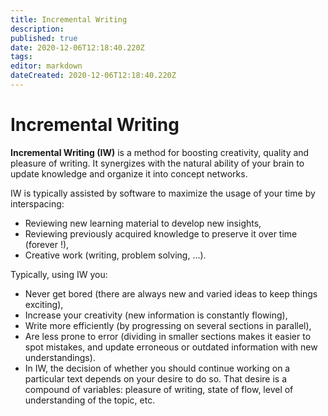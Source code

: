 ```yaml
---
title: Incremental Writing
description: 
published: true
date: 2020-12-06T12:18:40.220Z
tags: 
editor: markdown
dateCreated: 2020-12-06T12:18:40.220Z
---
```


# Incremental Writing

**Incremental Writing (IW)** is a method for boosting creativity, quality and pleasure of writing. It synergizes with the natural ability of your brain to update knowledge and organize it into concept networks.

IW is typically assisted by software to maximize the usage of your time by interspacing:

- Reviewing new learning material to develop new insights, 
- Reviewing previously acquired knowledge to preserve it over time (forever !), 
- Creative work (writing, problem solving, ...).

Typically, using IW you:

- Never get bored (there are always new and varied ideas to keep things exciting), 
- Increase your creativity (new information is constantly flowing), 
- Write more efficiently (by progressing on several sections in parallel), 
- Are less prone to error (dividing in smaller sections makes it easier to spot mistakes, and update erroneous or outdated information with new understandings).
- In IW, the decision of whether you should continue working on a particular text depends on your desire to do so. That desire is a compound of variables: pleasure of writing, state of flow, level of understanding of the topic, etc.
